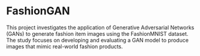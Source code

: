 # FashionGAN
This project investigates the application of Generative Adversarial Networks (GANs) to generate fashion item images using the FashionMNIST dataset. The study focuses on developing and evaluating a GAN model to produce images that mimic real-world fashion products.
